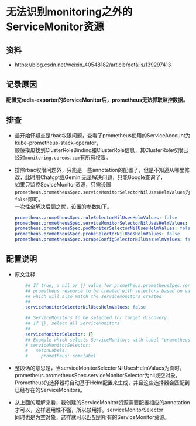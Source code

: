 # 无法识别monitoring之外的ServiceMonitor资源


## 资料
- https://blog.csdn.net/weixin_40548182/article/details/139297413


## 记录原因
**配置完redis-exporter的ServiceMonitor后，prometheus无法抓取监控数据。**


## 排查
- 最开始怀疑点是rbac权限问题，查看了prometheus使用的ServiceAccount为kube-prometheus-stack-operator，  
  顺藤摸瓜找到ClusterRoleBinding和ClusterRole信息，其ClusterRole权限已经对`monitoring.coreos.com`有所有权限。

- 排除rbac权限问题外，只能是一些annotation的配置了，但是不知道从哪里修改，此时用Chatgpt或Gemini无法解决问题，只能Google查询了，  
  如果只监控SeviceMonitor资源，只需设置`prometheus.prometheusSpec.serviceMonitorSelectorNilUsesHelmValues`为`false`即可。  
  一次性全解决后顾之忧，设置的参数如下。
  ```yaml
  prometheus.prometheusSpec.ruleSelectorNilUsesHelmValues: false
  prometheus.prometheusSpec.serviceMonitorSelectorNilUsesHelmValues: false
  prometheus.prometheusSpec.podMonitorSelectorNilUsesHelmValues: false
  prometheus.prometheusSpec.probeSelectorNilUsesHelmValues: false
  prometheus.prometheusSpec.scrapeConfigSelectorNilUsesHelmValues: false
  ```

## 配置说明
- 原文注释
  ```yaml
      ## If true, a nil or {} value for prometheus.prometheusSpec.serviceMonitorSelector will cause the
      ## prometheus resource to be created with selectors based on values in the helm deployment,
      ## which will also match the servicemonitors created
      ##
      serviceMonitorSelectorNilUsesHelmValues: false
  
      ## ServiceMonitors to be selected for target discovery.
      ## If {}, select all ServiceMonitors
      ##
      serviceMonitorSelector: {}
      ## Example which selects ServiceMonitors with label "prometheus" set to "somelabel"
      # serviceMonitorSelector:
      #   matchLabels:
      #     prometheus: somelabel
  ```

- 整段话的意思是，当serviceMonitorSelectorNilUsesHelmValues为真时，prometheus.prometheusSpec.serviceMonitorSelector为nil或空对象， 
  Prometheus的选择器将自动基于Helm配置来生成，并且这些选择器会匹配到已经存在的ServiceMonitors。

- 从上面的理解来看，我创建的ServiceMonitor资源需要配置相应的annotation才可以，这样通用性不强，所以禁用掉。serviceMonitorSelector  
  同时也是为空对象，这样就可以匹配到所有的ServiceMonitor资源。